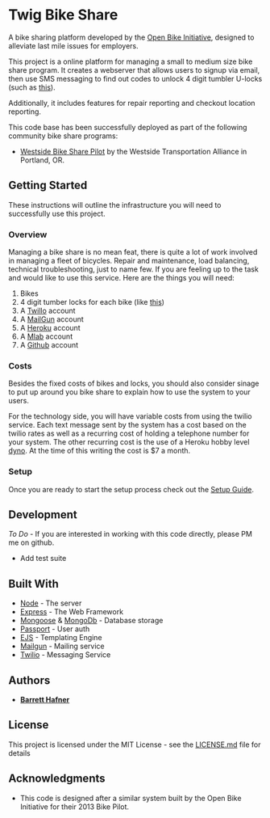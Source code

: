 # Twig Bike Share

A bike sharing platform developed by the [Open Bike Initiative](http://openbikeinitiative.org/), designed to alleviate last mile issues for employers.

This project is a online platform for managing a small to medium size bike share program. It creates a webserver that allows users to signup via email, then use SMS messaging to find out codes to unlock 4 digit tumbler U-locks (such as [this](http://www.onguardlock.com/store/combo-dt-8012c)).

Additionally, it includes features for repair reporting and checkout location reporting.

This code base has been successfully deployed as part of the following community bike share programs:
* [Westside Bike Share Pilot](http://www.wta-tma.org/westside-bike-share-pilot-project/) by the Westside Transportation Alliance in Portland, OR.

## Getting Started

These instructions will outline the infrastructure you will need to successfully use this project.

### Overview

Managing a bike share is no mean feat, there is quite a lot of work involved in managing a fleet of bicycles. Repair and maintenance, load balancing, technical troubleshooting, just to name few. If you are feeling up to the task and would like to use this service. Here are the things you will need:

1. Bikes
2. 4 digit tumber locks for each bike (like [this](http://www.onguardlock.com/store/combo-dt-8012c))
3. A [Twillo](https://www.twilio.com/) account
4. A [MailGun](https://www.mailgun.com/) account
5. A [Heroku](https://www.heroku.com) account
6. A [Mlab](https://mlab.com/) account
7. A [Github](https://www.github.com) account

### Costs

Besides the fixed costs of bikes and locks, you should also consider sinage to put up around you bike share to explain how to use the system to your users.

For the technology side, you will have variable costs from using the twilio service. Each text message sent by the system has a cost based on the twilio rates as well as a recurring cost of holding a telephone number for your system. The other recurring cost is the use of a Heroku hobby level [dyno](https://www.heroku.com/dynos). At the time of this writing the cost is $7 a month.

### Setup

Once you are ready to start the setup process check out the [Setup Guide](https://github.com/barretthafner/twig-bike-share/blob/master/setup-guide/Twig-Setup-Guide-v1.0.2.pdf).

## Development

_To Do_ - If you are interested in working with this code directly, please PM me on github.

* Add test suite

## Built With

* [Node](https://nodejs.org/en/docs/) - The server
* [Express](https://expressjs.com/en/4x/api.html) - The Web Framework
* [Mongoose](http://mongoosejs.com/docs/guide.html) & [MongoDb](https://www.mongodb.com/) - Database storage
* [Passport](http://passportjs.org/) - User auth
* [EJS](http://www.embeddedjs.com/) - Templating Engine
* [Mailgun](https://www.npmjs.com/package/mailgun) - Mailing service
* [Twilio](https://www.twilio.com/docs/) - Messaging Service

## Authors

* [**Barrett Hafner**](https://github.com/barretthafner)

## License

This project is licensed under the MIT License - see the [LICENSE.md](LICENSE.md) file for details

## Acknowledgments

* This code is designed after a similar system built by the Open Bike Initiative for their 2013 Bike Pilot.
